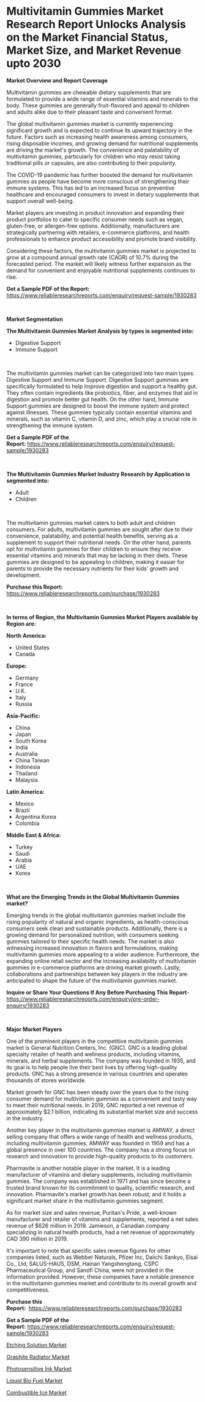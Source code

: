 <p><h1>Multivitamin Gummies Market Research Report Unlocks Analysis on the Market Financial Status, Market Size, and Market Revenue upto 2030</h1></p><p><strong>Market Overview and Report Coverage</strong></p>
<p><p>Multivitamin gummies are chewable dietary supplements that are formulated to provide a wide range of essential vitamins and minerals to the body. These gummies are generally fruit-flavored and appeal to children and adults alike due to their pleasant taste and convenient format.</p><p>The global multivitamin gummies market is currently experiencing significant growth and is expected to continue its upward trajectory in the future. Factors such as increasing health awareness among consumers, rising disposable incomes, and growing demand for nutritional supplements are driving the market's growth. The convenience and palatability of multivitamin gummies, particularly for children who may resist taking traditional pills or capsules, are also contributing to their popularity.</p><p>The COVID-19 pandemic has further boosted the demand for multivitamin gummies as people have become more conscious of strengthening their immune systems. This has led to an increased focus on preventive healthcare and encouraged consumers to invest in dietary supplements that support overall well-being.</p><p>Market players are investing in product innovation and expanding their product portfolios to cater to specific consumer needs such as vegan, gluten-free, or allergen-free options. Additionally, manufacturers are strategically partnering with retailers, e-commerce platforms, and health professionals to enhance product accessibility and promote brand visibility.</p><p>Considering these factors, the multivitamin gummies market is projected to grow at a compound annual growth rate (CAGR) of 10.7% during the forecasted period. The market will likely witness further expansion as the demand for convenient and enjoyable nutritional supplements continues to rise.</p></p>
<p><strong>Get a Sample PDF of the Report:</strong> <a href="https://www.reliableresearchreports.com/enquiry/request-sample/1930283">https://www.reliableresearchreports.com/enquiry/request-sample/1930283</a></p>
<p>&nbsp;</p>
<p><strong>Market Segmentation</strong></p>
<p><strong>The Multivitamin Gummies Market Analysis by types is segmented into:</strong></p>
<p><ul><li>Digestive Support</li><li>Immune Support</li></ul></p>
<p>&nbsp;</p>
<p><p>The multivitamin gummies market can be categorized into two main types: Digestive Support and Immune Support. Digestive Support gummies are specifically formulated to help improve digestion and support a healthy gut. They often contain ingredients like probiotics, fiber, and enzymes that aid in digestion and promote better gut health. On the other hand, Immune Support gummies are designed to boost the immune system and protect against illnesses. These gummies typically contain essential vitamins and minerals, such as vitamin C, vitamin D, and zinc, which play a crucial role in strengthening the immune system.</p></p>
<p><strong>Get a Sample PDF of the Report:</strong>&nbsp;<a href="https://www.reliableresearchreports.com/enquiry/request-sample/1930283">https://www.reliableresearchreports.com/enquiry/request-sample/1930283</a></p>
<p>&nbsp;</p>
<p><strong>The Multivitamin Gummies Market Industry Research by Application is segmented into:</strong></p>
<p><ul><li>Adult</li><li>Children</li></ul></p>
<p>&nbsp;</p>
<p><p>The multivitamin gummies market caters to both adult and children consumers. For adults, multivitamin gummies are sought after due to their convenience, palatability, and potential health benefits, serving as a supplement to support their nutritional needs. On the other hand, parents opt for multivitamin gummies for their children to ensure they receive essential vitamins and minerals that may be lacking in their diets. These gummies are designed to be appealing to children, making it easier for parents to provide the necessary nutrients for their kids' growth and development.</p></p>
<p><strong>Purchase this Report:</strong>&nbsp; <a href="https://www.reliableresearchreports.com/purchase/1930283">https://www.reliableresearchreports.com/purchase/1930283</a></p>
<p>&nbsp;</p>
<p><strong>In terms of Region, the Multivitamin Gummies Market Players available by Region are:</strong></p>
<p>
    <p> <strong> North America: </strong>
        <ul>
            <li>United States</li>
            <li>Canada</li>
        </ul>
        </p> 
    <p> <strong> Europe: </strong>
        <ul>
            <li>Germany</li>
            <li>France</li>
            <li>U.K.</li>
            <li>Italy</li>
            <li>Russia</li>
        </ul>
        </p> 
    <p> <strong> Asia-Pacific: </strong>
        <ul>
            <li>China</li>
            <li>Japan</li>
            <li>South Korea</li>
            <li>India</li>
            <li>Australia</li>
            <li>China Taiwan</li>
            <li>Indonesia</li>
            <li>Thailand</li>
            <li>Malaysia</li>
        </ul>
        </p> 
    <p> <strong> Latin America: </strong>
        <ul>
            <li>Mexico</li>
            <li>Brazil</li>
            <li>Argentina Korea</li>
            <li>Colombia</li>
        </ul>
        </p> 
    <p> <strong> Middle East & Africa: </strong>
        <ul>
            <li>Turkey</li>
            <li>Saudi</li>
            <li>Arabia</li>
            <li>UAE</li>
            <li>Korea</li>
        </ul>
    </p>
    </p>
<p>&nbsp;</p>
<p><strong>What are the Emerging Trends in the Global Multivitamin Gummies market?</strong></p>
<p><p>Emerging trends in the global multivitamin gummies market include the rising popularity of natural and organic ingredients, as health-conscious consumers seek clean and sustainable products. Additionally, there is a growing demand for personalized nutrition, with consumers seeking gummies tailored to their specific health needs. The market is also witnessing increased innovation in flavors and formulations, making multivitamin gummies more appealing to a wider audience. Furthermore, the expanding online retail sector and the increasing availability of multivitamin gummies in e-commerce platforms are driving market growth. Lastly, collaborations and partnerships between key players in the industry are anticipated to shape the future of the multivitamin gummies market.</p></p>
<p><strong>Inquire or Share Your Questions If Any Before Purchasing This Report</strong>- <a href="https://www.reliableresearchreports.com/enquiry/pre-order-enquiry/1930283">https://www.reliableresearchreports.com/enquiry/pre-order-enquiry/1930283</a></p>
<p>&nbsp;</p>
<p><strong>Major Market Players</strong></p>
<p><p>One of the prominent players in the competitive multivitamin gummies market is General Nutrition Centers, Inc. (GNC). GNC is a leading global specialty retailer of health and wellness products, including vitamins, minerals, and herbal supplements. The company was founded in 1935, and its goal is to help people live their best lives by offering high-quality products. GNC has a strong presence in various countries and operates thousands of stores worldwide.</p><p>Market growth for GNC has been steady over the years due to the rising consumer demand for multivitamin gummies as a convenient and tasty way to meet their nutritional needs. In 2019, GNC reported a net revenue of approximately $2.1 billion, indicating its substantial market size and success in the industry.</p><p>Another key player in the multivitamin gummies market is AMWAY, a direct selling company that offers a wide range of health and wellness products, including multivitamin gummies. AMWAY was founded in 1959 and has a global presence in over 100 countries. The company has a strong focus on research and innovation to provide high-quality products to its customers.</p><p>Pharmavite is another notable player in the market. It is a leading manufacturer of vitamins and dietary supplements, including multivitamin gummies. The company was established in 1971 and has since become a trusted brand known for its commitment to quality, scientific research, and innovation. Pharmavite's market growth has been robust, and it holds a significant market share in the multivitamin gummies segment.</p><p>As for market size and sales revenue, Puritan's Pride, a well-known manufacturer and retailer of vitamins and supplements, reported a net sales revenue of $626 million in 2019. Jamieson, a Canadian company specializing in natural health products, had a net revenue of approximately CAD 390 million in 2019.</p><p>It's important to note that specific sales revenue figures for other companies listed, such as Webber Naturals, Pfizer Inc, Daiichi Sankyo, Eisai Co., Ltd, SALUS-HAUS, DSM, Hainan Yangshengtang, CSPC Pharmaceutical Group, and Sanofi China, were not provided in the information provided. However, these companies have a notable presence in the multivitamin gummies market and contribute to its overall growth and competitiveness.</p></p>
<p><strong>Purchase this Report:</strong>&nbsp;&nbsp;<a href="https://www.reliableresearchreports.com/purchase/1930283">https://www.reliableresearchreports.com/purchase/1930283</a></p>
<p></p>
<p><strong>Get a Sample PDF of the Report:</strong>&nbsp;<a href="https://www.reliableresearchreports.com/enquiry/request-sample/1930283">https://www.reliableresearchreports.com/enquiry/request-sample/1930283</a></p>
<p><p><a href="https://medium.com/@marvinhug741/etching-solution-market-outlook-industry-overview-and-forecast-2023-to-2030-36a482e8a5da">Etching Solution Market</a></p><p><a href="https://medium.com/@slanecode210/graphite-radiator-market-size-market-outlook-and-market-forecast-2023-to-2030-d5fc93b19b30">Graphite Radiator Market</a></p><p><a href="https://medium.com/@dowodis7877/photosensitive-ink-market-size-and-market-trends-complete-industry-overview-2023-to-2030-a2e5393d274a">Photosensitive Ink Market</a></p><p><a href="https://medium.com/@thesjenney10210/liquid-bio-fuel-market-insights-into-market-cagr-market-trends-and-growth-strategies-35eec8091fb0">Liquid Bio Fuel Market</a></p><p><a href="https://medium.com/@horlandkidd/combustible-ice-nbsp-market-focuses-on-market-share-size-and-projected-forecast-till-2030-b5a245d72b91">Combustible Ice Market</a></p></p>